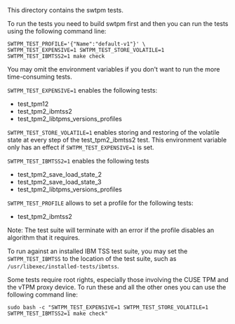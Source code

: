
This directory contains the swtpm tests.

To run the tests you need to build swtpm first and then you can run the
tests using the following command line:

```
SWTPM_TEST_PROFILE='{"Name":"default-v1"}' \
SWTPM_TEST_EXPENSIVE=1 SWTPM_TEST_STORE_VOLATILE=1 SWTPM_TEST_IBMTSS2=1 make check
```

You may omit the environment variables if you don't want to run
the more time-consuming tests.

`SWTPM_TEST_EXPENSIVE=1` enables the following tests:
 - test_tpm12
 - test_tpm2_ibmtss2
 - test_tpm2_libtpms_versions_profiles

`SWTPM_TEST_STORE_VOLATILE=1` enables storing and restoring of the volatile
state at every step of the test_tpm2_ibmtss2 test. This environment
variable only has an effect if `SWTPM_TEST_EXPENSIVE=1` is set.

`SWTPM_TEST_IBMTSS2=1` enables the following tests
 - test_tpm2_save_load_state_2
 - test_tpm2_save_load_state_3
 - test_tpm2_libtpms_versions_profiles

`SWTPM_TEST_PROFILE` allows to set a profile for the following tests:
 - test_tpm2_ibmtss2

Note: The test suite will terminate with an error if the profile disables an
algorithm that it requires.


To run against an installed IBM TSS test suite, you may set the
`SWTPM_TEST_IBMTSS` to the location of the test suite, such as
`/usr/libexec/installed-tests/ibmtss`.

Some tests require root rights, especially those involving the CUSE TPM
and the vTPM proxy device. To run these and all the other ones you
can use the following command line:

```
sudo bash -c "SWTPM_TEST_EXPENSIVE=1 SWTPM_TEST_STORE_VOLATILE=1 SWTPM_TEST_IBMTSS2=1 make check"
```
